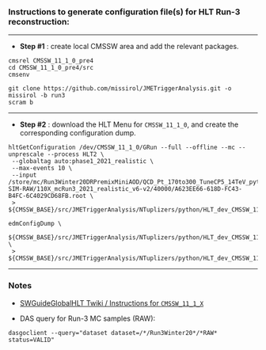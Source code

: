 ### Instructions to generate configuration file(s) for HLT Run-3 reconstruction:

----

* **Step #1** : create local CMSSW area and add the relevant packages.
```
cmsrel CMSSW_11_1_0_pre4
cd CMSSW_11_1_0_pre4/src
cmsenv

git clone https://github.com/missirol/JMETriggerAnalysis.git -o missirol -b run3
scram b
```

----

* **Step #2** : download the HLT Menu for `CMSSW_11_1_0`, and create the corresponding configuration dump.
```
hltGetConfiguration /dev/CMSSW_11_1_0/GRun --full --offline --mc --unprescale --process HLT2 \
 --globaltag auto:phase1_2021_realistic \
 --max-events 10 \
 --input /store/mc/Run3Winter20DRPremixMiniAOD/QCD_Pt_170to300_TuneCP5_14TeV_pythia8/GEN-SIM-RAW/110X_mcRun3_2021_realistic_v6-v2/40000/A623EE66-618D-FC43-B4FC-6C4029CD68FB.root \
 > ${CMSSW_BASE}/src/JMETriggerAnalysis/NTuplizers/python/HLT_dev_CMSSW_11_1_0_GRun.py

edmConfigDump \
   ${CMSSW_BASE}/src/JMETriggerAnalysis/NTuplizers/python/HLT_dev_CMSSW_11_1_0_GRun.py \
 > ${CMSSW_BASE}/src/JMETriggerAnalysis/NTuplizers/python/HLT_dev_CMSSW_11_1_0_GRun_configDump.py
```

----

### Notes

 * [SWGuideGlobalHLT Twiki / Instructions for `CMSSW_11_1_X`](https://twiki.cern.ch/twiki/bin/view/CMSPublic/SWGuideGlobalHLT#Using_CMSSW_10_6_or_CMSSW_11_0_o)

 * DAS query for Run-3 MC samples (RAW):
```
dasgoclient --query="dataset dataset=/*/Run3Winter20*/*RAW* status=VALID"
```

